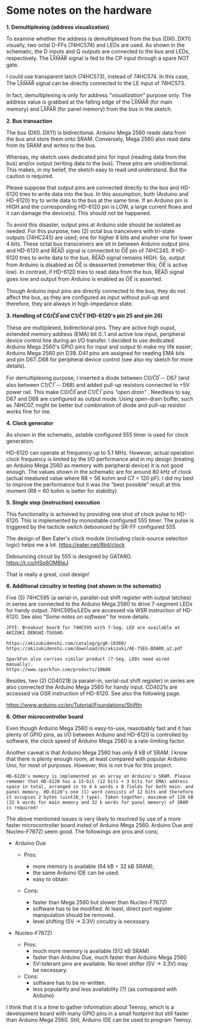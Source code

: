 # Some notes on the hardware

**1. Demultiplexing (address visualization)**

To examine whether the address is demultiplexed from the bus (DX0..DX11) visually, two octal D-FFs (74HC574) and LEDs are used. As shown in the schematic, the D inputs and Q outputs are connected to the bus and LEDs, respectively. The L̅X̅M̅A̅R̅ signal is fed to the CP input through a spare NOT gate. 

I could use transparent latch (74HC573), instead of 74HC574. In this case, The L̅X̅M̅A̅R̅ signal can be directly connected to the LE input of 74HC573.

In fact, demultiplexing is only for address *"visualization"* purpose only. The address value is grabbed at the falling edge of the L̅X̅M̅A̅R̅ (for main memory) and L̅X̅P̅A̅R̅ (for panel memory) from the bus in the sketch.

**2. Bus transaction**

The bus (DX0..DX11) is bidirectional. Arduino Mega 2560 reads data from the bus and store them onto SRAM. Conversely, Mega 2560 also read data from its SRAM and writes to the bus.  

Whereas, my sketch uses dedicated pins for input (reading data from the bus) and/or output (writing data to the bus). These pins are unidirectional. This makes, in my belief, the sketch easy to read und understand. But the caution is required.

Please suppose that output pins are connected directly to the bus and HD-6120 tries to write data into the bus. In this assumption, both (Arduino and HD-6120) try to write data to the bus at the same time. If an Arduino pin is HIGH and the corresponding HD-6120 pin is LOW, a large current flows and it can damage the device(s). This should not be happened.

To avoid this disaster, output pins at Arduino side should be isolated as needed. For this purpose, two (2) octal bus tranceivers with tri-state outputs (74HC245) are used; one for higher 8 bits and anoher one for lower 4 bits. These octal bus transceivers are sit in between Arduino output pins and HD-6120 and R̅E̅A̅D̅ signal is connected to O̅E̅ pin of 74HC245. If HD-6120 tries to write data to the bus, R̅E̅A̅D̅ signal remains HIGH. So, output from Arduino is disabled as O̅E̅ is deasserted (remebmer this; O̅E̅ is active low). In contrast, if HD-6120 tries to read data from the bus, R̅E̅A̅D̅ signal goes low and output from Arduino is enabled as O̅E̅ is asserted.

Though Arduino input pins are directly connected to the bus, they do not affect the bus, as they are configured as input without pull-up and therefore, they are always in high-impedance state.

**3. Handling of C0/C̅0̅ and C1/C̅1̅ (HD-6120's pin 25 and pin 26)**
   
These are multiplexed, bidirectional pins. They are active high ouput, extended memory address (EMA) bit 0..1 and active low input, peripheral device control line during an I/O transfer. I decided to use dedicated Arduino Mega 2560's GPIO pins for input and output to make my life easier; Arduino Mega 2560 pin D39..D41 pins are assigned for reading EMA bits and pin D67..D68 for peripheral device control (see also my sketch for more details).

For demultiplexing purpose, I inserted a diode between C0/C̅0̅ -- D67 (and also between C1/C̅1̅ -- D68) and added pull-up resistors connected to +5V power rail. This make C0/C̅0̅ and C1/C̅1̅ pins *"open drain"* . Needless to say, D67 and D68 are configured as output mode. Using open-drain buffer, such as 74HC07, might be better but combination of diode and pull-up resistor works fine for me.

**4. Clock generator**

As shown in the schematic, astable configured 555 timer is used for clock generation.

HD-6120 can operate at frequency up to 5.1 MHz. However, actual operation clock frequency is limited by the I/O performance and in my design (treating an Arduino Mega 2560 as memory with peripheral device) it is not good enough. The values shown in the schematic are for around 80 kHz of clock (actual meatured value where R8 = 56 kohm and  C7 = 120 pF). I did my best to improve the performance but it was the "best possible" result at this moment (R8 = 60 kohm is better for stability).

**5. Single step (instruction) execution**

This functionality is achieved by providing one shot of clock pulse to HD-6120. This is implemented by monostable configured 555 timer. The pulse is triggered by the tacticle switch debounced by SR-FF configured 555.

The design of Ben Eater's clock module (including clock-source selection logic) helps me a lot. 
https://eater.net/8bit/clock

Debouncing circuit by 555 is designed by GATARO. https://t.co/HSp6OM8IeJ

That is really a great, cool design!

**6. Additional circuitry in testing (not shown in the schematic)**

Five (5) 74HC595 (a serial-in, parallel-out shift register with output latches) in series are connected to the Arduino Mega 2560 to drive 7-segment LEDs for handy output. 74HC595s/LEDs are accessed via WSR instruction of HD-6120. See also *"Some notes on software"* for more details. 

    JFYI: Breakout board for 74HC595 with 7-Seg. LED are available at AKIZUKI DENSHI-TSUSHO.

    https://akizukidenshi.com/catalog/g/gK-10360/
    https://akizukidenshi.com/download/ds/akizuki/AE-7SEG-BOARD_a2.pdf

    SparkFun also carries similar product (7-Seg. LEDs need wired manually). 
    https://www.sparkfun.com/products/10680

Besides, two (2) CD4021B (a paralel-in, serial-out shift register) in series are also connected the Arduino Mega 2560 for handy input. CD4021s are accessed via OSR instruction of HD-6120. See also the following page.

https://www.arduino.cc/en/Tutorial/Foundations/ShiftIn

**6. Other microcontroller board**

Even though Arduino Mega 2560 is easy-to-use, reasobably fast and it has plenty of GPIO pins, as I/O between Arduino and HD-6120 is controlled by software, the clock speed of Arduino Mega 2560 is a rate-limiting factor. 

Another caveat is that Arduino Mega 2560 has *only* 8 kB of SRAM. I know that there is plenty enough room, at least compared with popular Arduino Uno, for most of purposes. However, this is not true for this project. 

    HD-6120's memory is implemented as an array on Arduino's SRAM. Please rememer that HD-6120 has a 15-bit (12 bits + 3 bits for EMA) address space in total, arranged in to 4 k words x 8 fields for both main- and panel memory. HD-6120's one (1) word consists of 12 bits and therefore it occupies 2 bytes (uint16_t type). Taken together, maximum of 128 kB (32 k words for main memory and 32 k words for panel memory) of SRAM is required!

The above mentioned issues is very likely to resolved by use of a more faster microcontroller board insted of Arduino Mega 2560. Arduino Due and Nucleo-F767ZI seem good. The followings are pros and cons;

- Arduino Due
    - Pros:    
  
        - more memory is available (64 kB + 32 kB SRAM),
        - the same Arduino IDE can be used.
        - easy to obtain
    - Cons:
        - faster than Mega 2560 but slower than Nucleo-F767ZI
        - software has to be modified. At least, direct port register manipulation should be removed. 
        - level shifting (5V -> 3.3V) circuitry is necessary.

- Nucleo-F767ZI
    - Pros: 
        - much more memory is available (512 kB SRAM)
        - faster than Arduino Due, much faster than Arduino Mega 2560
        - 5V-tolerant pins are available. No level shifter (5V -> 3.3V) may be necessary.
    - Cons:
        - software has to be re-written.
        - less popularity and less availability (?) (as comopared with Arduino)

I think that it is a time to gather information about Teensy, which is a development board with many GPIO pins in a small footprint but still faster than Arduino Mega 2560. Still, Arduino IDE can be used to program Teensy.

